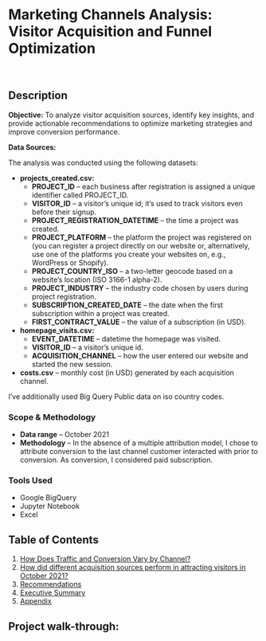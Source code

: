 <h1>Marketing Channels Analysis: Visitor Acquisition and Funnel Optimization </h1>
<br />
<h2>Description</h2>

<p><b>Objective:</b> To analyze visitor acquisition sources, identify key insights, and provide actionable recommendations to optimize marketing strategies and improve conversion performance.</p>

<p><b>Data Sources:</b></p>
<p>The analysis was conducted using the following datasets:</p>
<ul>
  <li><strong>projects_created.csv:</strong>
    <ul>
      <li><strong>PROJECT_ID</strong> – each business after registration is assigned a unique identifier called PROJECT_ID.</li>
      <li><strong>VISITOR_ID</strong> – a visitor’s unique id; it’s used to track visitors even before their signup.</li>
      <li><strong>PROJECT_REGISTRATION_DATETIME</strong> – the time a project was created.</li>
      <li><strong>PROJECT_PLATFORM</strong> – the platform the project was registered on (you can register a project directly on our website or, alternatively, use one of the platforms you create your websites on, e.g., WordPress or Shopify).</li>
      <li><strong>PROJECT_COUNTRY_ISO</strong> – a two-letter geocode based on a website’s location (ISO 3166-1 alpha-2).</li>
      <li><strong>PROJECT_INDUSTRY</strong> – the industry code chosen by users during project registration.</li>
      <li><strong>SUBSCRIPTION_CREATED_DATE</strong> – the date when the first subscription within a project was created.</li>
      <li><strong>FIRST_CONTRACT_VALUE</strong> – the value of a subscription (in USD).</li>
    </ul>
  </li>
  
  <li><strong>homepage_visits.csv:</strong>
    <ul>
      <li><strong>EVENT_DATETIME</strong> – datetime the homepage was visited.</li>
      <li><strong>VISITOR_ID</strong> – a visitor’s unique id.</li>
      <li><strong>ACQUISITION_CHANNEL</strong> – how the user entered our website and started the new session.</li>
    </ul>
  </li>

  <li><strong>costs.csv</strong> – monthly cost (in USD) generated by each acquisition channel.</li>
</ul>
<p>I’ve additionally used Big Query Public data on iso country codes.</p>

<h3>Scope & Methodology</h3>
<ul>
  <li><strong>Data range</strong> – October 2021</li>
  <li><strong>Methodology</strong> – In the absence of a multiple attribution model, I chose to attribute conversion to the last channel customer interacted with prior to conversion. As conversion, I considered paid subscription.</li>
</ul>

<h3>Tools Used</h3>
<ul>
  <li>Google BigQuery</li>
  <li>Jupyter Notebook</li>
  <li>Excel</li>
</ul>



## Table of Contents

1. [How Does Traffic and Conversion Vary by Channel?](#-1-listening-trends-over-time--11-yearly-spotify-listening-trends)
2. [How did different acquisition sources perform in attracting visitors in October 2021?](#-2-artists-songs-and-genres--21-skipping-behavior-211-device-specific-skipping-patterns-)
3. [Recommendations](#-3-device-analysis-and-lifestyle-changes--31-device-usage-breakdown)
4. [Executive Summary](#-3-device-analysis-and-lifestyle-changes--31-device-usage-breakdown)
5. [Appendix](#conclusion )
  


<h2>Project walk-through:</h2>
